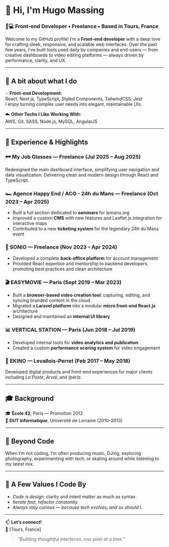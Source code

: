 # 👋 Hi, I'm Hugo Massing  
### 🧑💻 Front-end Developer • Freelance • Based in Tours, France

Welcome to my GitHub profile! I’m a **Front-end developer** with a deep love for crafting sleek, responsive, and scalable web interfaces. Over the past few years, I’ve built tools used daily by companies and end-users — from creative dashboards to video editing platforms — always driven by performance, clarity, and UX.

---

## 🚀 A bit about what I do

💡 **Front-end Development:**  
React, Next.js, TypeScript, Styled Components, TailwindCSS, Jest  
I enjoy turning complex user needs into elegant, maintainable UIs.  

☁️ **Other Techs I Like Working With:**  
AWS, Git, SASS, Node.js, MySQL, AngularJS  

---

## 🧭 Experience & Highlights

### 🕶️ My Job Glasses — Freelance (Jul 2025 – Aug 2025)
Redesigned the main dashboard interface, simplifying user navigation and data visualization. Delivering clean and modern design through React and TypeScript.

### 🏎️ Agence Happy End / ACO - 24h du Mans — Freelance (Oct 2023 – Apr 2025)
- Built a full section dedicated to **seminars** for *lemans.org*  
- Improved a custom **CMS** with new features and Leaflet.js integration for interactive maps  
- Contributed to a new **ticketing system** for the legendary 24h du Mans event  

### 🧠 SONIO — Freelance (Nov 2023 – Apr 2024)
- Developed a complete **back-office platform** for account management  
- Provided React expertise and mentorship to backend developers, promoting best practices and clean architecture  

### 🎬 EASYMOVIE — Paris (Sept 2019 – Mar 2023)
- Built a **browser-based video creation tool**: capturing, editing, and syncing branded content in the cloud  
- Migrated a **Laravel platform** into a modular **micro front-end React.js** architecture  
- Designed and maintained an **internal UI library**  

### 📊 VERTICAL STATION — Paris (Jun 2018 – Jul 2019)
- Developed internal tools for **video analytics and publication**  
- Created a custom **performance scoring system** for video engagement  

### 📧 EKINO — Levallois-Perret (Feb 2017 – May 2018)
Developed digital products and front-end experiences for major clients including *La Poste*, *Arval*, and *Ipéria*.

---

## 🎓 Background

🎓 **École 42**, Paris — Promotion 2013  
💾 **DUT Informatique**, Université de Lorraine (2010–2013)  

---

## 🎵 Beyond Code

When I’m not coding, I’m often producing music, DJing, exploring photography, experimenting with tech, or skating around while listening to my latest mix.

---

## 🧩 A Few Values I Code By

- *Code is design*: clarity and intent matter as much as syntax.  
- *Iterate fast, refactor constantly.*  
- *Always stay curious — because tech evolves, and so should I.*

---

📫 **Let’s connect!**  
📍 [Tours, France]  

> *"Building thoughtful interfaces, one pixel at a time."*
